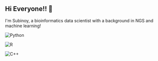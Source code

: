 ## Hi Everyone!! 👋
I'm Subinoy, a bioinformatics data scientist with a background in NGS and machine learning!

![Python](https://img.shields.io/badge/-Python-3776AB?style=flat&logo=python&logoColor=yellow)

![R](https://img.shields.io/badge/R-3776AB?style=flat&logo=r&logoColor=blue)

![C++](https://img.shields.io/badge/C++-green.svg?style=flat&logo=c%2B%2B)


<!--
**subinoy/subinoy** is a ✨ _special_ ✨ repository because its `README.md` (this file) appears on your GitHub profile.

Here are some ideas to get you started:

- 🔭 I’m currently working on ...
- 🌱 I’m currently learning ...
- 👯 I’m looking to collaborate on ...
- 🤔 I’m looking for help with ...
- 💬 Ask me about ...
- 📫 How to reach me: ...
- 😄 Pronouns: ...
- ⚡ Fun fact: ...
-->
